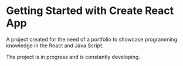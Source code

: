 # Getting Started with Create React App

A project created for the need of a portfolio to showcase programming knowledge in the React and Java Script.

The project is in progress and is constantly developing.
